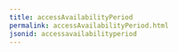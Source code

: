 ```yaml
---
title: accessAvailabilityPeriod
permalink: accessAvailabilityPeriod.html
jsonid: accessavailabilityperiod
---
```

